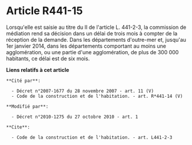 # Article R441-15

Lorsqu'elle est saisie au titre du II de l'article L. 441-2-3, la commission de médiation rend sa décision dans un délai de
trois mois à compter de la réception de la demande. Dans les départements d'outre-mer et, jusqu'au  1er janvier 2014, dans
les départements comportant au moins une agglomération, ou une partie d'une agglomération, de plus de 300 000 habitants, ce
délai est de six mois.

**Liens relatifs à cet article**

	**Cité par**:

	  - Décret n°2007-1677 du 28 novembre 2007 - art. 11 (V)
	  - Code de la construction et de l'habitation. - art. R*441-14 (V)

	**Modifié par**:

	  - Décret n°2010-1275 du 27 octobre 2010 - art. 1

	**Cite**:

	  - Code de la construction et de l'habitation. - art. L441-2-3
